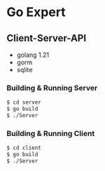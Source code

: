# Go Expert

## Client-Server-API

* golang 1.21
* gorm
* sqlite

### Building & Running Server

```bash
$ cd server
$ go build
$ ./Server
```

### Building & Running Client

```bash
$ cd client
$ go build
$ ./Server
```